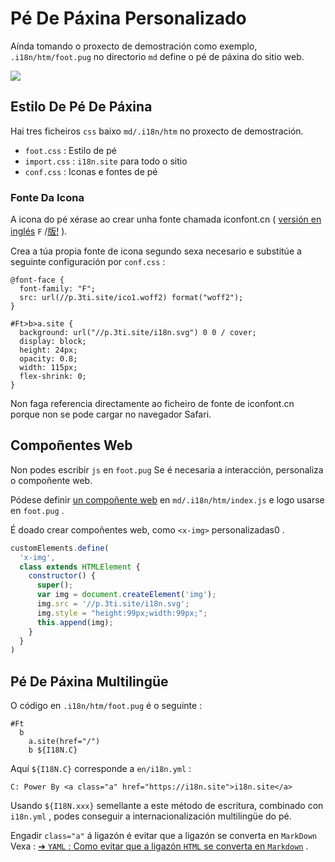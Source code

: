 # Pé De Páxina Personalizado

Aínda tomando o proxecto de demostración como exemplo, `.i18n/htm/foot.pug` no directorio `md` define o pé de páxina do sitio web.

![](https://p.3ti.site/1721286077.avif)

## Estilo De Pé De Páxina

Hai tres ficheiros `css` baixo `md/.i18n/htm` no proxecto de demostración.

* `foot.css` : Estilo de pé
* `import.css` : `i18n.site` para todo o sitio
* `conf.css` : Iconas e fontes de pé

### Fonte Da Icona

A icona do pé xérase ao crear unha fonte chamada iconfont.cn ( [versión en inglés](https://www.iconfont.cn/?lang=en-us) `F` /[版!](https://www.iconfont.cn/?lang=zh) ).

Crea a túa propia fonte de icona segundo sexa necesario e substitúe a seguinte configuración por `conf.css` :

```
@font-face {
  font-family: "F";
  src: url(//p.3ti.site/ico1.woff2) format("woff2");
}

#Ft>b>a.site {
  background: url("//p.3ti.site/i18n.svg") 0 0 / cover;
  display: block;
  height: 24px;
  opacity: 0.8;
  width: 115px;
  flex-shrink: 0;
}
```

Non faga referencia directamente ao ficheiro de fonte de iconfont.cn porque non se pode cargar no navegador Safari.

## Compoñentes Web

Non podes escribir `js` en `foot.pug` Se é necesaria a interacción, personaliza o compoñente web.

Pódese definir [un compoñente web](https://www.freecodecamp.org/news/build-your-first-web-component/) en `md/.i18n/htm/index.js` e logo usarse en `foot.pug` .

É doado crear compoñentes web, como `<x-img>` personalizadas0 .

```js
customElements.define(
  'x-img',
  class extends HTMLElement {
    constructor() {
      super();
      var img = document.createElement('img');
      img.src = '//p.3ti.site/i18n.svg';
      img.style = "height:99px;width:99px;";
      this.append(img);
    }
  }
)
```

## Pé De Páxina Multilingüe

O código en `.i18n/htm/foot.pug` é o seguinte :

```
#Ft
  b
    a.site(href="/")
    b ${I18N.C}
```

Aquí `${I18N.C}` corresponde a `en/i18n.yml` :

```
C: Power By <a class="a" href="https://i18n.site">i18n.site</a>
```

Usando `${I18N.xxx}` semellante a este método de escritura, combinado con `i18n.yml` , podes conseguir a internacionalización multilingüe do pé.

Engadir `class="a"` á ligazón é evitar que a ligazón se converta en `MarkDown` Vexa :
 [➔ `YAML` : Como evitar que a ligazón `HTML` se converta en `Markdown`](/i18/qa#H2) .